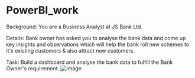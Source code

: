 # PowerBI_work
Background: You are a Business Analyst at JS Bank Ltd.

Details: Bank owner has asked you to analyse the bank data and come up key insights and observations which will help the bank roll new schemes to it's existing customers & also attract new customers.

Task: Build a dashboard and analyse the bank data to fulfill the Bank Owner's requirement.
![image](https://user-images.githubusercontent.com/109476343/211774323-ee8427e7-2a3e-447d-9062-cd004353c3cc.png)
